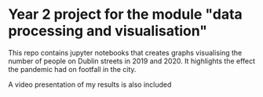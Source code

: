 # Year 2 project for the module "data processing and visualisation"

This repo contains jupyter notebooks that creates graphs visualising the number of people on Dublin streets in 2019 and 2020. It highlights the effect the pandemic had on footfall in the city.

A video presentation of my results is also included
